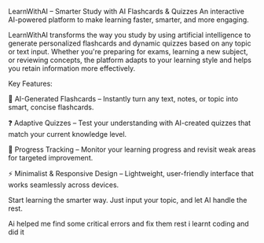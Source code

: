 LearnWithAI – Smarter Study with AI Flashcards & Quizzes
An interactive AI-powered platform to make learning faster, smarter, and more engaging.

LearnWithAI transforms the way you study by using artificial intelligence to generate personalized flashcards and dynamic quizzes based on any topic or text input. Whether you're preparing for exams, learning a new subject, or reviewing concepts, the platform adapts to your learning style and helps you retain information more effectively.

Key Features:

🧠 AI-Generated Flashcards – Instantly turn any text, notes, or topic into smart, concise flashcards.

❓ Adaptive Quizzes – Test your understanding with AI-created quizzes that match your current knowledge level.

🎯 Progress Tracking – Monitor your learning progress and revisit weak areas for targeted improvement.

⚡ Minimalist & Responsive Design – Lightweight, user-friendly interface that works seamlessly across devices.

Start learning the smarter way. Just input your topic, and let AI handle the rest.

Ai helped me find some critical errors and fix them 
rest i learnt coding and did it
